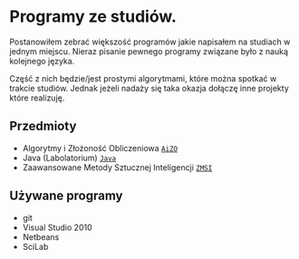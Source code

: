 # Programy ze studiów.

Postanowiłem zebrać większość programów jakie napisałem na studiach w jednym miejscu. Nieraz pisanie pewnego programy związane było z nauką kolejnego języka.

Część z nich będzie/jest prostymi algorytmami, które można spotkać w trakcie studiów. Jednak jeżeli nadaży się taka okazja dołączę inne projekty które realizuję.

## Przedmioty

* Algorytmy i Złożoność Obliczeniowa [`AiZO`][AIZO]
* Java (Labolatorium) [`Java`][JAVA]
* Zaawansowane Metody Sztucznej Inteligencji [`ZMSI`][ZMSI]

## Używane programy

* git
* Visual Studio 2010
* Netbeans
* SciLab

[AIZO]: AIZO
[JAVA]: JAVA
[ZMSI]: ZMSI
